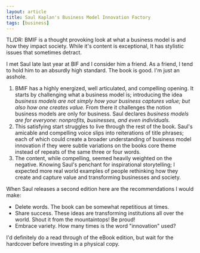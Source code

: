 ```yaml
---
layout: article
title: Saul Kaplan's Business Model Innovation Factory
tags: [business]
---
```

TL/DR: BMIF is a thought provoking look at what a business model is and how they
impact society. While it's content is exceptional, It has stylistic issues that
sometimes detract.

<!--more-->

I met Saul late last year at BIF and I consider him a friend. As a friend, I
tend to hold him to an absurdly high standard. The book is good. I'm just an
asshole.

1. BMIF has a highly energized, well articulated, and compelling opening. It
starts by challenging what a business model is; introducing the idea *business
models are not simply how your business captures value; but also how one creates
value.* From there it challenges the notion business models are only for
business. Saul declares *business models are for everyone: nonprofits,
businesses, and even individuals.*
2. This satisfying start struggles to live through the rest of the book. Saul's
amicable and compelling voice slips into reiterations of title phrases; each of
which could create a broader understanding of business model innovation if they
were subtle variations on the books core theme instead of repeats of the same
three or four words.
3. The content, while compelling, seemed heavily weighted on the negative.
Knowing Saul's penchant for inspirational storytelling; I expected more real
world examples of people rethinking how they create and capture value and
transforming businesses and society.

When Saul releases a second edition here are the recommendations I would make:

* Delete words. The book can be somewhat repetitious at times.
* Share success. These ideas are transforming institutions all over the world.
Shout it from the mountaintops! Be proud!
* Embrace variety. How many times is the word "innovation" used?

I'd definitely do a read through of the eBook edition, but wait for the
hardcover before investing in a physical copy.
